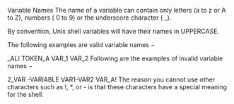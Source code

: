 Variable Names
The name of a variable can contain only letters (a to z or A to Z), numbers ( 0 to 9) or the underscore character ( _).

By convention, Unix shell variables will have their names in UPPERCASE.

The following examples are valid variable names −

_ALI
TOKEN_A
VAR_1
VAR_2
Following are the examples of invalid variable names −

2_VAR
-VARIABLE
VAR1-VAR2
VAR_A!
The reason you cannot use other characters such as !, *, or - is that these characters have a special meaning for the shell.
